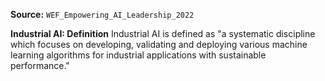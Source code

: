 **Source:** `WEF_Empowering_AI_Leadership_2022`

**Industrial AI: Definition**
Industrial AI is defined as "a systematic discipline which focuses on developing, validating and deploying various machine learning algorithms for industrial applications with sustainable performance."
